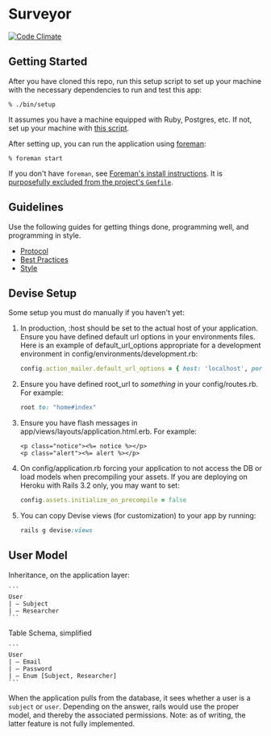 # Surveyor

[![Code Climate](https://codeclimate.com/github/SurveyorTeam/Surveyor/badges/gpa.svg)](https://codeclimate.com/github/SurveyorTeam/Surveyor)

## Getting Started

After you have cloned this repo, run this setup script to set up your machine
with the necessary dependencies to run and test this app:

    % ./bin/setup

It assumes you have a machine equipped with Ruby, Postgres, etc. If not, set up
your machine with [this script].

[this script]: https://github.com/thoughtbot/laptop

After setting up, you can run the application using [foreman]:

    % foreman start

If you don't have `foreman`, see [Foreman's install instructions][foreman]. It
is [purposefully excluded from the project's `Gemfile`][exclude].

[foreman]: https://github.com/ddollar/foreman
[exclude]: https://github.com/ddollar/foreman/pull/437#issuecomment-41110407

## Guidelines

Use the following guides for getting things done, programming well, and
programming in style.

* [Protocol](http://github.com/thoughtbot/guides/blob/master/protocol)
* [Best Practices](http://github.com/thoughtbot/guides/blob/master/best-practices)
* [Style](http://github.com/thoughtbot/guides/blob/master/style)

## Devise Setup

Some setup you must do manually if you haven't yet:

1. In production, :host should be set to the actual host of your application. Ensure you have defined default url options in your environments files. Here is an example of default_url_options appropriate for a development environment in config/environments/development.rb:

    ```ruby
    config.action_mailer.default_url_options = { host: 'localhost', port: 3000 }
    ```

2. Ensure you have defined root_url to *something* in your config/routes.rb. For example:

    ```ruby
    root to: "home#index"
    ```

3. Ensure you have flash messages in app/views/layouts/application.html.erb. For example:

    ```erb
    <p class="notice"><%= notice %></p>
    <p class="alert"><%= alert %></p>
    ```

4. On config/application.rb forcing your application to not access the DB or load models when precompiling your assets. If you are deploying on Heroku with Rails 3.2 only, you may want to set:

    ```ruby
    config.assets.initialize_on_precompile = false
    ```

5. You can copy Devise views (for customization) to your app by running:

    ```ruby
    rails g devise:views
    ```

## User Model

Inheritance, on the application layer:

    ```
    User
    | — Subject
    | — Researcher
    ```

Table Schema, simplified

    ```
    User
    | — Email
    | — Password
    | — Enum [Subject, Researcher]
    ```

When the application pulls from the database, it sees whether a user is a `subject` or `user`. Depending on the answer, rails would use the proper model, and thereby the associated permissions. Note: as of writing, the latter feature is not fully implemented.

